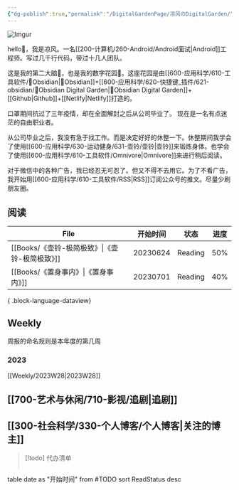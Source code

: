 ```yaml
---
{"dg-publish":true,"permalink":"/DigitalGardenPage/凉风のDigitalGarden/","tags":["gardenEntry"],"noteIcon":""}
---
```



![Imgur](https://i.imgur.com/7lQayfW.jpg)

hello👋，我是凉风。一名[[200-计算机/260-Android/Android面试\|Android]]工程师。写过几千行代码，带过十几人团队。

这是我的第二大脑🧠，也是我的数字花园🏡。这座花园是由[[600-应用科学/610-工具软件/💎Obsidian\|💎Obsidian]]+[[600-应用科学/620-快捷键_插件/621-obsidian/🔌Obsidian Digital Garden\|🔌Obsidian Digital Garden]]+[[Github\|Github]]+[[Netlify\|Netlify]]打造的。

口罩期间抗过了三年疫情，却在全面解封之后从公司毕业了。
现在是一名有点迷茫的自由职业者。

从公司毕业之后，我没有急于找工作。而是决定好好的休整一下。休整期间我学会了使用[[600-应用科学/630-运动健身/631-壶铃/壶铃\|壶铃]]来锻炼身体。也学会了使用[[600-应用科学/610-工具软件/Omnivore\|Omnivore]]来进行稍后阅读。

对于微信中的各种广告，我已经忍无可忍了。但又不得不去用它。为了不看广告，我开始用[[600-应用科学/610-工具软件/RSS\|RSS]]订阅公众号的推文。尽量少刷朋友圈。


## 阅读
| File                              | 开始时间     | 状态      | 进度  |
| --------------------------------- | -------- | ------- | --- |
| [[Books/《壶铃-极简极致》\|《壶铃-极简极致》]] | 20230624 | Reading | 50% |
| [[Books/《置身事内》\|《置身事内》]]       | 20230701 | Reading | 40% |

{ .block-language-dataview}

## Weekly
周报的命名规则是本年度的第几周
### 2023
[[Weekly/2023W28\|2023W28]]


## [[700-艺术与休闲/710-影视/追剧\|追剧]]






## [[300-社会科学/330-个人博客/个人博客\|关注的博主]]

>[!todo] 代办清单
>```dataview
table
date as "开始时间"
from
#TODO 
sort ReadStatus desc
